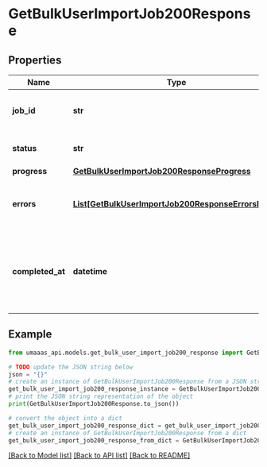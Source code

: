 # GetBulkUserImportJob200Response


## Properties

Name | Type | Description | Notes
------------ | ------------- | ------------- | -------------
**job_id** | **str** | Unique identifier for the bulk import job | 
**status** | **str** | Current status of the job | 
**progress** | [**GetBulkUserImportJob200ResponseProgress**](GetBulkUserImportJob200ResponseProgress.md) |  | 
**errors** | [**List[GetBulkUserImportJob200ResponseErrorsInner]**](GetBulkUserImportJob200ResponseErrorsInner.md) | Detailed error information for failed entries | [optional] 
**completed_at** | **datetime** | Timestamp when the job completed (only present for COMPLETED or FAILED status) | [optional] 

## Example

```python
from umaaas_api.models.get_bulk_user_import_job200_response import GetBulkUserImportJob200Response

# TODO update the JSON string below
json = "{}"
# create an instance of GetBulkUserImportJob200Response from a JSON string
get_bulk_user_import_job200_response_instance = GetBulkUserImportJob200Response.from_json(json)
# print the JSON string representation of the object
print(GetBulkUserImportJob200Response.to_json())

# convert the object into a dict
get_bulk_user_import_job200_response_dict = get_bulk_user_import_job200_response_instance.to_dict()
# create an instance of GetBulkUserImportJob200Response from a dict
get_bulk_user_import_job200_response_from_dict = GetBulkUserImportJob200Response.from_dict(get_bulk_user_import_job200_response_dict)
```
[[Back to Model list]](../README.md#documentation-for-models) [[Back to API list]](../README.md#documentation-for-api-endpoints) [[Back to README]](../README.md)


